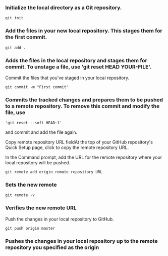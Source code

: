 ### Initialize the local directory as a Git repository.
~~~
git init
~~~
### Add the files in your new local repository. This stages them for the first commit.
~~~
git add .
~~~
### Adds the files in the local repository and stages them for commit. To unstage a file, use 'git reset HEAD YOUR-FILE'.
Commit the files that you've staged in your local repository.

~~~
git commit -m "First commit"
~~~
### Commits the tracked changes and prepares them to be pushed to a remote repository. To remove this commit and modify the file, use
~~~
'git reset --soft HEAD~1' 
~~~
and commit and add the file again.

Copy remote repository URL fieldAt the top of your GitHub repository's Quick Setup page, click  to copy the remote repository URL.

In the Command prompt, add the URL for the remote repository where your local repository will be pushed.
~~~
git remote add origin remote repository URL
~~~
### Sets the new remote
~~~
git remote -v
~~~
### Verifies the new remote URL
Push the changes in your local repository to GitHub.
~~~
git push origin master
~~~
### Pushes the changes in your local repository up to the remote repository you specified as the origin
